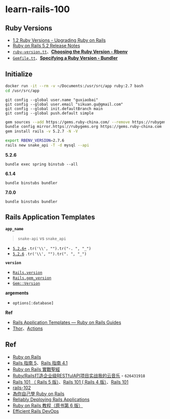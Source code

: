 # learn-rails-100


## Ruby Versions

* [1.2 Ruby Versions - Upgrading Ruby on Rails](https://guides.rubyonrails.org/upgrading_ruby_on_rails.html#ruby-versionss)
* [Ruby on Rails 5.2 Release Notes](https://github.com/rails/rails/blob/f84eecec7127cff916c89a20b0eb5678fefc572c/guides/source/5_2_release_notes.md#notable-changes)
* [`ruby-version.tt`](https://github.com/rails/rails/blob/main/railties/lib/rails/generators/rails/app/templates/ruby-version.tt)、[**Choosing the Ruby Version - Rbenv**](https://github.com/rbenv/rbenv#choosing-the-ruby-version)
* [`Gemfile.tt`](https://github.com/rails/rails/blob/main/railties/lib/rails/generators/rails/app/templates/Gemfile.tt)、[**Specifying a Ruby Version - Bundler**](https://bundler.io/gemfile_ruby.html#specifying-a-ruby-version)


## Initialize

```bash
docker run -it --rm -v ~/Documents:/usr/src/app ruby:2.7 bash
cd /usr/src/app
```

```
git config --global user.name "guxiaobai"
git config --global user.email "sikuan.gu@gmail.com"
git config --global init.defaultBranch main
git config --global push.default simple
```

```bash
gem sources --add https://gems.ruby-china.com/ --remove https://rubygems.org/
bundle config mirror.https://rubygems.org https://gems.ruby-china.com
gem install rails -v 5.2.7 -N -V
```


```bash
export RBENV_VERSION=2.7.6
rails new snake_api -T -d mysql --api
```

**5.2.6**

```
bundle exec spring binstub --all
```

**6.1.4**

```
bundle binstubs bundler
```

**7.0.0**

```
bundle binstubs bundler
```



## Rails Application Templates

**`app_name`**

> `snake-api` vs `snake_api`

* [`5.2.6+`](https://github.com/rails/rails/blob/0b3a63fe07507fca5b2cab6409e85789a46ed624/railties/lib/rails/generators/app_name.rb#L9) `.tr('\\', "").tr("-. ", "_")`
* [`5.2.6`](https://github.com/rails/rails/blob/v5.2.6/railties/lib/rails/generators/rails/app/app_generator.rb#L497) `.tr('\\', "").tr(". ", "_")`

**`version`**

* [`Rails.version`](https://github.com/rails/rails/blob/main/railties/lib/rails/version.rb)
* [`Rails.gem_version`](https://github.com/rails/rails/blob/main/railties/lib/rails/gem_version.rb)
* [`Gem::Version`](https://ruby-doc.org/stdlib-2.5.0/libdoc/rubygems/rdoc/Gem/Version.html)

**argements**

* `options[:database]`


**Ref**

* [Rails Application Templates — Ruby on Rails Guides](https://guides.rubyonrails.org/rails_application_templates.html)
* [Thor](http://whatisthor.com/)、[Actions](http://www.rubydoc.info/github/wycats/thor/Thor/Actions)

## Ref


* [Ruby on Rails](https://rubyonrails.org/)
* [Rails 指南 5](https://flapybooks.com/products/railsguides)、[Rails 指南 4.1](https://leanpub.com/rails-guides-cn)
* [Ruby on Rails 實戰聖經](https://ihower.tw/rails/)
* [Ruby/Rails打造企业级RESTfulAPI项目实战我的云音乐](http://www.ixuea.com/books/17) - `626431918`
*  [Rails 101 （ Rails 5 版）](https://courses.growthschool.com/p/rails-101)、[Rails 101 ( Rails 4 版）](https://courses.growthschool.com/p/rails-101-4-0)、[Rails 101](https://leanpub.com/rails-101)
*  [rails-102](https://github.com/rocodev/rails-102)
*  [為你自己學 Ruby on Rails](https://railsbook.tw/)
*  [Reliably Deploying Rails Applications](https://leanpub.com/deploying_rails_applications)
* [Ruby on Rails 教程（原书第 6 版）](https://flapybooks.com/products/railstutorial6th/)
* [Efficient Rails DevOps](https://efficientrailsdevops.com/)